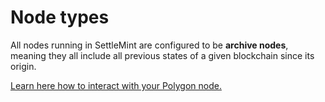 # Node types

All nodes running in SettleMint are configured to be **archive nodes**, meaning they all include all previous states of a given blockchain since its origin.

[Learn here how to interact with your Polygon node.](3_polygon-zkevm-connect-to-a-node.md)